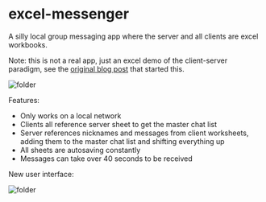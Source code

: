 # excel-messenger
A silly local group messaging app where the server and all clients are excel workbooks.

Note: this is not a real app, just an excel demo of the client-server paradigm, see the [original blog post](http://tristancalderbank.com/2016/09/06/excel-messenger-a-terrible-experiment-in-vba/) that started this.

![folder](https://github.com/tristancalderbank/excel-messenger/blob/master/screenshots/cs-window.PNG?raw=true)

Features:
- Only works on a local network
- Clients all reference server sheet to get the master chat list
- Server references nicknames and messages from client worksheets, adding them to the master chat list and shifting everything up
- All sheets are autosaving constantly
- Messages can take over 40 seconds to be received

New user interface:
 
![folder](https://github.com/tristancalderbank/excel-messenger/blob/master/screenshots/cs-client-real.PNG?raw=true)
